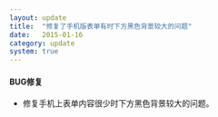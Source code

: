 ```yaml
---
layout: update
title:  "修复了手机版表单有时下方黑色背景较大的问题"
date:   2015-01-16
category: update
system: true
---
```

#### BUG修复
* 修复手机上表单内容很少时下方黑色背景较大的问题。

